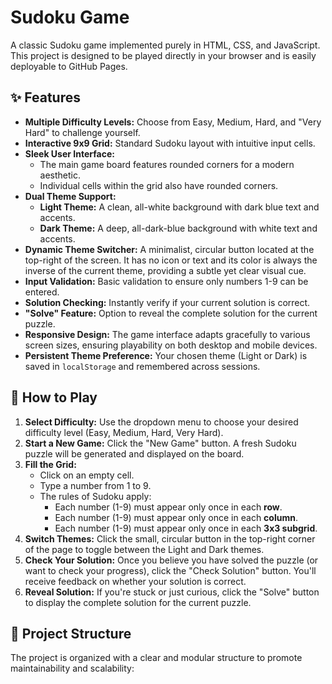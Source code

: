 # Sudoku Game

A classic Sudoku game implemented purely in HTML, CSS, and JavaScript. This project is designed to be played directly in your browser and is easily deployable to GitHub Pages.

## ✨ Features

* **Multiple Difficulty Levels:** Choose from Easy, Medium, Hard, and "Very Hard" to challenge yourself.
* **Interactive 9x9 Grid:** Standard Sudoku layout with intuitive input cells.
* **Sleek User Interface:**
    * The main game board features rounded corners for a modern aesthetic.
    * Individual cells within the grid also have rounded corners.
* **Dual Theme Support:**
    * **Light Theme:** A clean, all-white background with dark blue text and accents.
    * **Dark Theme:** A deep, all-dark-blue background with white text and accents.
* **Dynamic Theme Switcher:** A minimalist, circular button located at the top-right of the screen. It has no icon or text and its color is always the inverse of the current theme, providing a subtle yet clear visual cue.
* **Input Validation:** Basic validation to ensure only numbers 1-9 can be entered.
* **Solution Checking:** Instantly verify if your current solution is correct.
* **"Solve" Feature:** Option to reveal the complete solution for the current puzzle.
* **Responsive Design:** The game interface adapts gracefully to various screen sizes, ensuring playability on both desktop and mobile devices.
* **Persistent Theme Preference:** Your chosen theme (Light or Dark) is saved in `localStorage` and remembered across sessions.

## 🚀 How to Play

1.  **Select Difficulty:** Use the dropdown menu to choose your desired difficulty level (Easy, Medium, Hard, Very Hard).
2.  **Start a New Game:** Click the "New Game" button. A fresh Sudoku puzzle will be generated and displayed on the board.
3.  **Fill the Grid:**
    * Click on an empty cell.
    * Type a number from 1 to 9.
    * The rules of Sudoku apply:
        * Each number (1-9) must appear only once in each **row**.
        * Each number (1-9) must appear only once in each **column**.
        * Each number (1-9) must appear only once in each **3x3 subgrid**.
4.  **Switch Themes:** Click the small, circular button in the top-right corner of the page to toggle between the Light and Dark themes.
5.  **Check Your Solution:** Once you believe you have solved the puzzle (or want to check your progress), click the "Check Solution" button. You'll receive feedback on whether your solution is correct.
6.  **Reveal Solution:** If you're stuck or just curious, click the "Solve" button to display the complete solution for the current puzzle.

## 📂 Project Structure

The project is organized with a clear and modular structure to promote maintainability and scalability:
